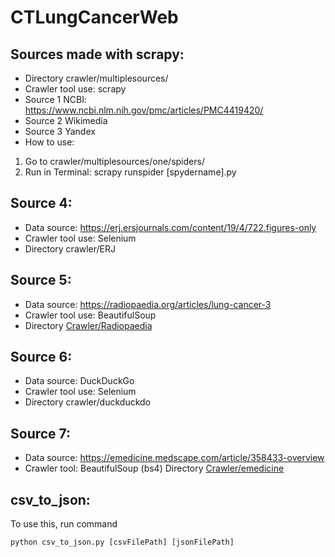 # CTLungCancerWeb

## Sources made with scrapy:
- Directory crawler/multiplesources/
- Crawler tool use: scrapy
- Source 1 NCBI: https://www.ncbi.nlm.nih.gov/pmc/articles/PMC4419420/
- Source 2 Wikimedia
- Source 3 Yandex
- How to use:
1. Go to crawler/multiplesources/one/spiders/
2. Run in Terminal: scrapy runspider [spydername].py

## Source 4:
- Data source: https://erj.ersjournals.com/content/19/4/722.figures-only
- Crawler tool use: Selenium
- Directory crawler/ERJ

## Source 5:
- Data source: https://radiopaedia.org/articles/lung-cancer-3
- Crawler tool use: BeautifulSoup
- Directory [Crawler/Radiopaedia](./crawler/radiopaedia)

## Source 6:
- Data source: DuckDuckGo
- Crawler tool use: Selenium
- Directory crawler/duckduckdo

## Source 7:
- Data source: https://emedicine.medscape.com/article/358433-overview
- Crawler tool: BeautifulSoup (bs4)
Directory [Crawler/emedicine](./crawler/emedicine)
## csv_to_json:
To use this, run command
```
python csv_to_json.py [csvFilePath] [jsonFilePath]
```
